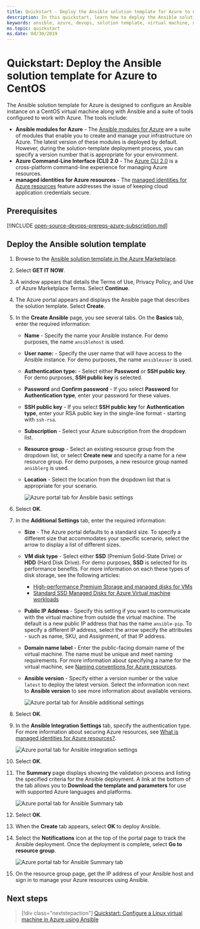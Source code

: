 ```yaml
---
title: Quickstart - Deploy the Ansible solution template for Azure to CentOS
description: In this quickstart, learn how to deploy the Ansible solution template on a CentOS virtual machine hosted on Azure, along with tools configured to work with Azure.
keywords: ansible, azure, devops, solution template, virtual machine, managed identities for azure resources, centos, red hat
ms.topic: quickstart
ms.date: 04/30/2019
---
```


# Quickstart: Deploy the Ansible solution template for Azure to CentOS

The Ansible solution template for Azure is designed to configure an Ansible instance on a CentOS virtual machine along with Ansible and a suite of tools configured to work with Azure. The tools include:

- **Ansible modules for Azure** - The [Ansible modules for Azure](./module-version-matrix.md) are a suite of modules that enable you to create and manage your infrastructure on Azure. The latest version of these modules is deployed by default. However, during the solution-template deployment process, you can specify a version number that is appropriate for your environment.
- **Azure Command-Line Interface (CLI) 2.0** - The [Azure CLI 2.0](/cli/azure/?view=azure-cli-latest) is a cross-platform command-line experience for managing Azure resources. 
- **managed identities for Azure resources** - The [managed identities for Azure resources](/azure/active-directory/managed-identities-azure-resources/overview) feature addresses the issue of keeping cloud application credentials secure.

## Prerequisites

[!INCLUDE [open-source-devops-prereqs-azure-subscription.md](../includes/open-source-devops-prereqs-azure-subscription.md)]

## Deploy the Ansible solution template

1. Browse to the [Ansible solution template in the Azure Marketplace](https://azuremarketplace.microsoft.com/marketplace/apps/azure-oss.ansible?tab=Overview).

1. Select **GET IT NOW**.

1. A window appears that details the Terms of Use, Privacy Policy, and Use of Azure Marketplace Terms. Select **Continue**.

1. The Azure portal appears and displays the Ansible page that describes the solution template. Select **Create**.

1. In the **Create Ansible** page, you see several tabs. On the **Basics** tab, enter the required information:

   - **Name** - Specify the name your Ansible instance. For demo purposes, the name `ansiblehost` is used.
   - **User name:** - Specify the user name that will have access to the Ansible instance. For demo purposes, the name `ansibleuser` is used.
   - **Authentication type:** - Select either **Password** or **SSH public key**. For demo purposes, **SSH public key** is selected.
   - **Password** and **Confirm password** - If you select **Password** for **Authentication type**, enter your password for these values.
   - **SSH public key** - If you select **SSH public key** for **Authentication type**, enter your RSA public key in the single-line format - starting with `ssh-rsa`.
   - **Subscription** - Select your Azure subscription from the dropdown list.
   - **Resource group** - Select an existing resource group from the dropdown list, or select **Create new** and specify a name for a new resource group. For demo purposes, a new resource group named `ansiblerg` is used.
   - **Location** - Select the location from the dropdown list that is appropriate for your scenario.

     ![Azure portal tab for Ansible basic settings](./media/solution-template-deploy/portal-ansible-setup-tab-1.png)

1. Select **OK**.

1. In the **Additional Settings** tab, enter the required information:

   - **Size** - The Azure portal defaults to a standard size. To specify a different size that accommodates your specific scenario, select the arrow to display a list of different sizes.
   - **VM disk type** - Select either **SSD** (Premium Solid-State Drive) or **HDD** (Hard Disk Drive). For demo purposes, **SSD** is selected for its performance benefits. For more information on each these types of disk storage, see the following articles:
       - [High-performance Premium Storage and managed disks for VMs](/azure/virtual-machines/windows/premium-storage)
       - [Standard SSD Managed Disks for Azure Virtual machine workloads](/azure/virtual-machines/windows/disks-standard-ssd)
   - **Public IP Address** - Specify this setting if you want to communicate with the virtual machine from outside the virtual machine. The default is a new public IP address that has the name `ansible-pip`. To specify a different IP address, select the arrow specify the attributes - such as name, SKU, and Assignment, of that IP address. 
   - **Domain name label** - Enter the public-facing domain name of the virtual machine. The name must be unique and meet naming requirements. For more information about specifying a name for the virtual machine, see [Naming conventions for Azure resources](/azure/architecture/best-practices/resource-naming).
   - **Ansible version** - Specify either a version number or the value `latest` to deploy the latest version. Select the information icon next to **Ansible version** to see more information about available versions.

     ![Azure portal tab for Ansible additional settings](./media/solution-template-deploy/portal-ansible-setup-tab-2.png)

1. Select **OK**.

1. In the **Ansible Integration Settings** tab, specify the authentication type. For more information about securing Azure resources, see [What is managed identities for Azure resources?](/azure/active-directory/managed-identities-azure-resources/overview).

    ![Azure portal tab for Ansible integration settings](./media/solution-template-deploy/portal-ansible-setup-tab-3.png)

1. Select **OK**.

1. The **Summary** page displays showing the validation process and listing the specified criteria for the Ansible deployment. A link at the bottom of the tab allows you to **Download the template and parameters** for use with supported Azure languages and platforms. 

     ![Azure portal tab for Ansible Summary tab](./media/solution-template-deploy/portal-ansible-setup-tab-4.png)

1. Select **OK**.

1. When the **Create** tab appears, select **OK** to deploy Ansible.

1. Select the **Notifications** icon at the top of the portal page to track the Ansible deployment. Once the deployment is complete, select  **Go to resource group**. 

     ![Azure portal tab for Ansible Summary tab](./media/solution-template-deploy/portal-ansible-setup-complete.png)

1. On the resource group page, get the IP address of your Ansible host and sign in to manage your Azure resources using Ansible.

## Next steps

> [!div class="nextstepaction"] 
> [Quickstart: Configure a Linux virtual machine in Azure using Ansible](./vm-configure.md)
